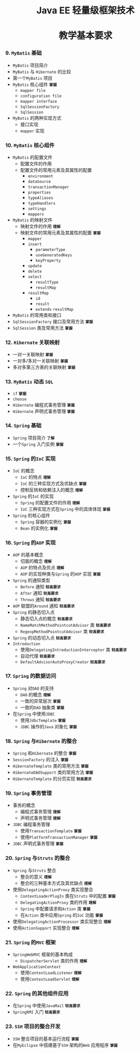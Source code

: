 # <center>Java EE 轻量级框架技术</center>
# <center>教学基本要求</center>

###  9. `MyBatis` 基础
- `MyBatis` 项目简介
- `MyBatis` 与 `Hibernate` 的比较 
-  第一个`MyBatis` 项目
  - `MyBatis` 核心组件 **`掌握`**
    - `mapper file`
    - `configuration file`
    - `mapper interface`
    - `SqlSessionFactory`
    - `SqlSession`
  - `MyBatis` 的两种实现方式
    - 接口实现
    - `mapper` 实现
  
###  10. `MyBatis` 核心组件
- `MyBatis` 的配置文件
  - 配置文件的作用
  - 配置文件的常用元素及其属性的配置
    - `environment`
    - `dataSource`
    - `transactionManager`
    - `properties`
    - `typeAliases`
    - `typeHandlers`
    - `settings`
    - `mappers`
- `MyBatis` 的映射文件
  - 映射文件的作用 **`理解`**
  - 映射文件的常用元素及其属性的配置 **`掌握`**
    - `mapper`
    - `insert`
      - `parameterType`
      - `useGeneratedKeys`
      - `keyProperty`
    - `update`
    - `delete`
    - `select`
      - `resultType`
      - `resultMap`
    - `resultMap`
      - `id`
      - `result`
      - `extends` `resultMap`  
-  `MyBatis` 的常用类和接口
  - `SqlSessionFactory` 接口及常用方法 **`掌握`**
  - `SqlSession` 类及常用方法 **`掌握`**
  
###  12. `Hibernate` 关联映射
- 一对一关联映射 **`掌握`**
- 一对多/多对一关联映射 **`掌握`**
- 多对多第三方表的关联映射 **`掌握`**

###  13. `MyBatis` 动态 `SQL`
- `if`  **`掌握`**
- `choose`
- `Hibernate` 编程式事务管理 **`掌握`**
- `Hibernate` 声明式事务管理 **`掌握`**

###  14. `Spring` 基础
- `Spring` 项目简介 **`了解`**
- 一个`Spring` 入门实例 **`掌握`**

###  15. `Spring` 的`IoC` 实现
- `IoC` 的概念
  - `IoC` 的特点 **`理解`**
  - `IoC` 的三种实现方式及优缺点 **`掌握`**
  - 控制反转和依赖注入的概念 **`理解`**
- `Spring` 的`IoC` 的实现
  - `Spring` 的配置文件的作用 **`理解`**
  - `IoC` 三种实现方式在`Spring` 中的具体体现 **`掌握`**
- `Spring` 的核心组件
  - `Spring` 容器的实例化 **`掌握`**
  - `Bean` 的实例化 **`掌握`**
  
###  16. `Spring` 的`AOP` 实现
- `AOP` 的基本概念
  - 切面的概念 **`理解`**
  - `AOP` 的特点及优点 **`理解`**
  - `AOP` 的实现种类与`Spring` 的`AOP` 实现 **`掌握`**
- `Spring` 的通知类型
  - `Before` 通知 **`较高要求`**
  - `After` 通知 **`较高要求`**
  - `Throws` 通知 **`较高要求`**
- `AOP` 联盟的`Around` 通知 **`较高要求`**
- `Spring` 的静态切入点
  - 静态切入点的概念 **`较高要求`**
  - `NameMatchMethodPointcutAdvisor` 类 **`较高要求`**
  - `RegexpMethodPointcutAdvisor` 类 **`较高要求`**
- `Spring` 的动态切入点 **`较高要求`**
- `Introduction` 
  - 使用`DelegatingIntroductionInterceptor` 类 **`较高要求`**
  - 自动代理 **`较高要求`**
  - `DefaultAdvisorAutoProxyCreator`  **`较高要求`**
  
###  17. `Spring` 的数据访问
- `Spring` 对`DAO` 的支持
  - `DAO` 的概念 **`理解`**
  - 一致的异常层次 **`掌握`**
  - 一致的`DAO` 抽象类 **`掌握`**
- 在`Spring` 中使用`JDBC` 
  - 使用`JdbcTemplate`  **`掌握`**
  - `JDBC` 操作的`Java` 对象化 **`掌握`**
  
###  18. `Spring` 与`Hibernate` 的整合
-  `Spring` 和`Hibernate` 的整合 **`掌握`**
- `SessionFactory` 的注入 **`掌握`**
- `HibernateTemplate` 类的常用方法 **`掌握`**
- `HibernateDAOSupport` 类的常用方法 **`掌握`**
- `HibernateTemplate` 的分页实现 **`较高要求`**

###  19. `Spring` 事务管理
- 事务的概念
  - 编程式事务管理 **`理解`**
  - 声明式事务管理 **`理解`**
- `JDBC` 编程事务管理
  - 使用`TransactionTemplate`  **`掌握`**
  - 使用`PlatformTransactionManager`  **`掌握`**
- `JDBC` 声明式事务管理 **`掌握`**

###  20. `Spring` 与`Struts` 的整合
- `Spring` 与`Struts` 整合
  - 整合的意义 **`理解`**
  - 整合的三种基本方式及其优缺点 **`理解`**
- 使用`DelegatingActionProxy` 类实现整合
  - `ContextLoaderPlugIn` 类在`Struts` 中的配置 **`掌握`**
  - `DelegatingActionProxy` 类的作用 **`理解`**
  - `Spring` 中配置请求和`Action` 类 **`掌握`**
  - 在`Action` 类中应用`Spring` 的`IoC` 功能 **`掌握`**
-  使用`DelegatingActionProcessor` 类实现整合 **`理解`**
-  使用`ActionSupport` 实现整合 **`理解`**

###  21. `Spring` 的`MVC` 框架
- `SpringWebMVC` 框架的基本构成
  - `DispatcherServlet` 类的作用 **`理解`**
- `WebApplicationContext` 
  - 使用`ContextLoadListener`  **`理解`**
  - 使用`ContextLoadServlet`  **`理解`**
  
###  22. `Spring` 的其他组件应用
- 在`Spring` 中使用`JavaMail`  **`较高要求`**
- `SpringRMI` 入门 **`较高要求`**

###  23. `SSH` 项目的整合开发
- `SSH` 整合项目的基本运行流程 **`掌握`**
- 在`MyEclipse` 中搭建基于`SSH` 架构的`Web` 应用程序 **`掌握`**

